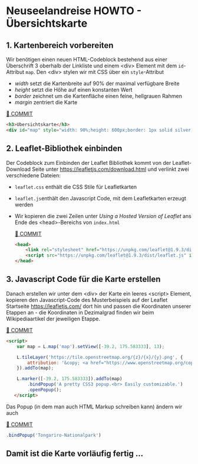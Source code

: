 # Neuseelandreise HOWTO - Übersichtskarte

## 1. Kartenbereich vorbereiten

Wir benötigen einen neuen HTML-Codeblock bestehend aus einer Überschrift 3 oberhalb der Linkliste und einem &lt;div> Element mit dem `id`-Attribut `map`. Den &lt;div> stylen wir mit CSS über ein `style`-Attribut

* *width* setzt die Kartenbreite auf 90% der maximal verfügbare Breite
* *height* setzt die Höhe auf einen konstanten Wert
* *border* zeichnet um die Kartenfläche einen feine, hellgrauen Rahmen
* *margin* zentriert die Karte

[🔗 COMMIT](https://github.com/webmapping23s/nz/commit/c65e9f3f753e4b69d01358157b1374b623c7c0b0)

```html
<h3>Übersichtskarte</h3>
<div id="map" style="width: 90%;height: 600px;border: 1px solid silver; margin: auto"></div>
```

## 2. Leaflet-Bibliothek einbinden

Der Codeblock zum Einbinden der Leaflet Bibliothek kommt von der Leaflet-Download Seite unter <https://leafletjs.com/download.html> und verlinkt zwei verschiedene Dateien:

* `leaflet.css` enthält die CSS Stile für Leafletkarten
* `leaflet.js`enthält den Javascript Code, mit dem Leafletkarten erzeugt werden

* Wir kopieren die zwei Zeilen unter *Using a Hosted Version of Leaflet* ans Ende des &lt;head>-Bereichs von `index.html`

    [🔗 COMMIT](https://github.com/webmapping23s/nz/commit/dc6fbb8a22599f3d0d879acd40701b5e3b26a806)

    ```html
    <head>
        <link rel="stylesheet" href="https://unpkg.com/leaflet@1.9.3/dist/leaflet.css" integrity="sha256-kLaT2GOSpHechhsozzB+flnD+zUyjE2LlfWPgU04xyI=" crossorigin="" />
        <script src="https://unpkg.com/leaflet@1.9.3/dist/leaflet.js" integrity="sha256-WBkoXOwTeyKclOHuWtc+i2uENFpDZ9YPdf5Hf+D7ewM=" crossorigin=""></script>
    </head>
    ```

## 3. Javascript Code für die Karte erstellen

Danach erstellen wir unter dem &lt;div> der Karte ein leeres &lt;script> Element, kopieren den Javascript-Code des Musterbeispiels auf der Leaflet Startseite <https://leafletjs.com/> dort hin und passen die Koordinaten unserer Etappen an - die Koordinaten in Dezimalgrad finden wir beim Wikipediaartikel der jeweiligen Etappe.

[🔗 COMMIT](https://github.com/webmapping23s/nz/commit/578aec1ddff4f2d6f70f6d16e60ed2aff8a606fb)

```html
<script>
    var map = L.map('map').setView([-39.2, 175.583333], 13);

    L.tileLayer('https://tile.openstreetmap.org/{z}/{x}/{y}.png', {
        attribution: '&copy; <a href="https://www.openstreetmap.org/copyright">OpenStreetMap</a> contributors'
    }).addTo(map);

    L.marker([-39.2, 175.583333]).addTo(map)
        .bindPopup('A pretty CSS3 popup.<br> Easily customizable.')
        .openPopup();
   </script>
   ```

Das Popup (in dem man auch HTML Markup schreiben kann) ändern wir auch

[🔗 COMMIT](https://github.com/webmapping23s/nz/commit/b624cd7f61f921dcbe155f2e435ca89ac5f7807c)

```js
.bindPopup('Tongariro-Nationalpark')
```

## Damit ist die Karte vorläufig fertig ...
